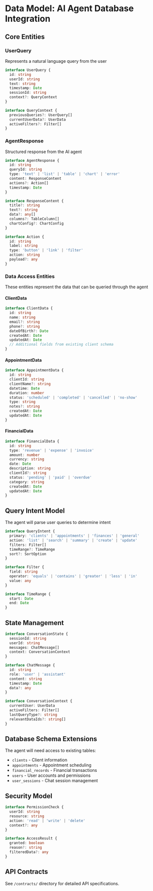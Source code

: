# Data Model: AI Agent Database Integration

## Core Entities

### UserQuery
Represents a natural language query from the user
```typescript
interface UserQuery {
  id: string
  userId: string
  text: string
  timestamp: Date
  sessionId: string
  context?: QueryContext
}

interface QueryContext {
  previousQueries?: UserQuery[]
  currentUserData?: UserData
  activeFilters?: Filter[]
}
```

### AgentResponse
Structured response from the AI agent
```typescript
interface AgentResponse {
  id: string
  queryId: string
  type: 'text' | 'list' | 'table' | 'chart' | 'error'
  content: ResponseContent
  actions?: Action[]
  timestamp: Date
}

interface ResponseContent {
  title?: string
  text?: string
  data?: any[]
  columns?: TableColumn[]
  chartConfig?: ChartConfig
}

interface Action {
  id: string
  label: string
  type: 'button' | 'link' | 'filter'
  action: string
  payload?: any
}
```

### Data Access Entities
These entities represent the data that can be queried through the agent

#### ClientData
```typescript
interface ClientData {
  id: string
  name: string
  email?: string
  phone?: string
  dateOfBirth?: Date
  createdAt: Date
  updatedAt: Date
  // Additional fields from existing client schema
}
```

#### AppointmentData
```typescript
interface AppointmentData {
  id: string
  clientId: string
  clientName?: string
  datetime: Date
  duration: number
  status: 'scheduled' | 'completed' | 'cancelled' | 'no-show'
  type: string
  notes?: string
  createdAt: Date
  updatedAt: Date
}
```

#### FinancialData
```typescript
interface FinancialData {
  id: string
  type: 'revenue' | 'expense' | 'invoice'
  amount: number
  currency: string
  date: Date
  description: string
  clientId?: string
  status: 'pending' | 'paid' | 'overdue'
  category: string
  createdAt: Date
  updatedAt: Date
}
```

## Query Intent Model
The agent will parse user queries to determine intent
```typescript
interface QueryIntent {
  primary: 'clients' | 'appointments' | 'finances' | 'general'
  action: 'list' | 'search' | 'summary' | 'create' | 'update'
  filters: Filter[]
  timeRange?: TimeRange
  sort?: SortOption
}

interface Filter {
  field: string
  operator: 'equals' | 'contains' | 'greater' | 'less' | 'in'
  value: any
}

interface TimeRange {
  start: Date
  end: Date
}
```

## State Management
```typescript
interface ConversationState {
  sessionId: string
  userId: string
  messages: ChatMessage[]
  context: ConversationContext
}

interface ChatMessage {
  id: string
  role: 'user' | 'assistant'
  content: string
  timestamp: Date
  data?: any
}

interface ConversationContext {
  currentUser: UserData
  activeFilters: Filter[]
  lastQueryType?: string
  relevantDataIds?: string[]
}
```

## Database Schema Extensions
The agent will need access to existing tables:
- `clients` - Client information
- `appointments` - Appointment scheduling
- `financial_records` - Financial transactions
- `users` - User accounts and permissions
- `user_sessions` - Chat session management

## Security Model
```typescript
interface PermissionCheck {
  userId: string
  resource: string
  action: 'read' | 'write' | 'delete'
  context?: any
}

interface AccessResult {
  granted: boolean
  reason?: string
  filteredData?: any
}
```

## API Contracts
See `/contracts/` directory for detailed API specifications.